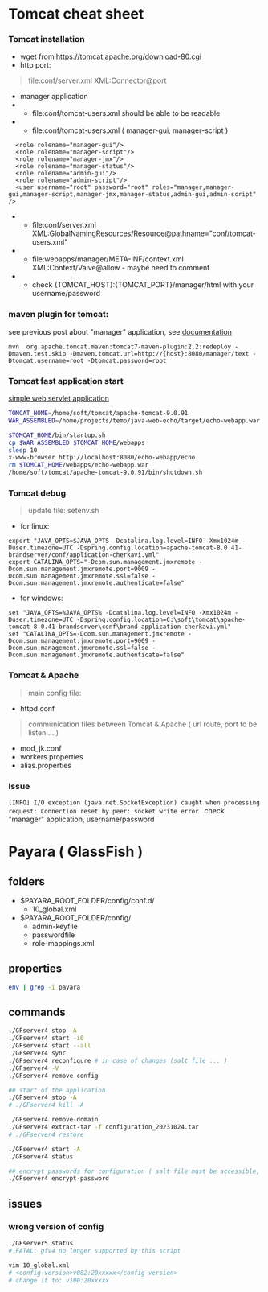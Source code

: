 # Tomcat cheat sheet
### Tomcat installation 
* wget from https://tomcat.apache.org/download-80.cgi
* http port:
> file:conf/server.xml  XML:Connector@port
* manager application
* * file:conf/tomcat-users.xml should be able to be readable 
* * file:conf/tomcat-users.xml  ( manager-gui, manager-script )
```  <role rolename="manager"/>
  <role rolename="manager-gui"/>
  <role rolename="manager-script"/>
  <role rolename="manager-jmx"/>
  <role rolename="manager-status"/>
  <role rolename="admin-gui"/>
  <role rolename="admin-script"/>
  <user username="root" password="root" roles="manager,manager-gui,manager-script,manager-jmx,manager-status,admin-gui,admin-script" />
```
* * file:conf/server.xml XML:GlobalNamingResources/Resource@pathname="conf/tomcat-users.xml"
* * file:webapps/manager/META-INF/context.xml XML:Context/Valve@allow - maybe need to comment 
* * check {TOMCAT_HOST}:{TOMCAT_PORT}/manager/html with your username/password

### maven plugin for tomcat:
see previous post about "manager" application, 
see [documentation](http://tomcat.apache.org/maven-plugin-trunk/tomcat7-maven-plugin/redeploy-mojo.html)
``` 
mvn  org.apache.tomcat.maven:tomcat7-maven-plugin:2.2:redeploy -Dmaven.test.skip -Dmaven.tomcat.url=http://{host}:8080/manager/text -Dtomcat.username=root -Dtomcat.password=root
```

### Tomcat fast application start
[simple web servlet application](https://github.com/cherkavi/java-web/tree/master/simple-echo-server)  
```sh
TOMCAT_HOME=/home/soft/tomcat/apache-tomcat-9.0.91
WAR_ASSEMBLED=/home/projects/temp/java-web-echo/target/echo-webapp.war

$TOMCAT_HOME/bin/startup.sh      
cp $WAR_ASSEMBLED $TOMCAT_HOME/webapps
sleep 10
x-www-browser http://localhost:8080/echo-webapp/echo
rm $TOMCAT_HOME/webapps/echo-webapp.war
/home/soft/tomcat/apache-tomcat-9.0.91/bin/shutdown.sh
```

### Tomcat debug
> update file: setenv.sh
* for linux:
```
export "JAVA_OPTS=$JAVA_OPTS -Dcatalina.log.level=INFO -Xmx1024m -Duser.timezone=UTC -Dspring.config.location=apache-tomcat-8.0.41-brandserver/conf/application-cherkavi.yml"
export CATALINA_OPTS="-Dcom.sun.management.jmxremote -Dcom.sun.management.jmxremote.port=9009 -Dcom.sun.management.jmxremote.ssl=false -Dcom.sun.management.jmxremote.authenticate=false"
```
* for windows:
```
set "JAVA_OPTS=%JAVA_OPTS% -Dcatalina.log.level=INFO -Xmx1024m -Duser.timezone=UTC -Dspring.config.location=C:\soft\tomcat\apache-tomcat-8.0.41-brandserver\conf\brand-application-cherkavi.yml"
set "CATALINA_OPTS=-Dcom.sun.management.jmxremote -Dcom.sun.management.jmxremote.port=9009 -Dcom.sun.management.jmxremote.ssl=false -Dcom.sun.management.jmxremote.authenticate=false"
```

### Tomcat & Apache
> main config file: 
* httpd.conf
> communication files between Tomcat & Apache ( url route, port to be listen ... )
* mod_jk.conf
* workers.properties
* alias.properties


### Issue
```[INFO] I/O exception (java.net.SocketException) caught when processing request: Connection reset by peer: socket write error ```
check "manager" application, username/password


# Payara ( GlassFish )
## folders
* $PAYARA_ROOT_FOLDER/config/conf.d/
  * 10_global.xml
* $PAYARA_ROOT_FOLDER/config/
  * admin-keyfile
  * passwordfile
  * role-mappings.xml
## properties
```sh
env | grep -i payara
```
## commands
```sh
./GFserver4 stop -A
./GFserver4 start -i0
./GFserver4 start --all
./GFserver4 sync
./GFserver4 reconfigure # in case of changes (salt file ... ) 
./GFserver4 -V
./GFserver4 remove-config

## start of the application
./GFserver4 stop -A
# ./GFserver4 kill -A

./GFserver4 remove-domain
./GFserver4 extract-tar -f configuration_20231024.tar
# ./GFserver4 restore

./GFserver4 start -A
./GFserver4 status

## encrypt passwords for configuration ( salt file must be accessible, otherwise just create it with the same content for all nodes )
./GFserver4 encrypt-password
```
## issues
### wrong version of config
```sh
./GFserver5 status
# FATAL: gfv4 no longer supported by this script

vim 10_global.xml
# <config-version>v082:20xxxxx</config-version>
# change it to: v100:20xxxxx
```
